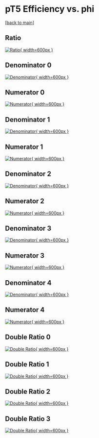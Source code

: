 # pT5 Efficiency vs. phi

[[back to main](./)]



## Ratio

[![Ratio](../mtv/var/pT5_base_13_-1_eff_phi.png){ width=600px }](../mtv/var/pT5_base_13_-1_eff_phi.pdf)

## Denominator 0

[![Denominator](../mtv/den/pT5_base_13_-1_eff_phi_den0.png){ width=600px }](../mtv/den/pT5_base_13_-1_eff_phi_den0.pdf)

## Numerator 0

[![Numerator](../mtv/num/pT5_base_13_-1_eff_phi_num0.png){ width=600px }](../mtv/num/pT5_base_13_-1_eff_phi_num0.pdf)

## Denominator 1

[![Denominator](../mtv/den/pT5_base_13_-1_eff_phi_den1.png){ width=600px }](../mtv/den/pT5_base_13_-1_eff_phi_den1.pdf)

## Numerator 1

[![Numerator](../mtv/num/pT5_base_13_-1_eff_phi_num1.png){ width=600px }](../mtv/num/pT5_base_13_-1_eff_phi_num1.pdf)

## Denominator 2

[![Denominator](../mtv/den/pT5_base_13_-1_eff_phi_den2.png){ width=600px }](../mtv/den/pT5_base_13_-1_eff_phi_den2.pdf)

## Numerator 2

[![Numerator](../mtv/num/pT5_base_13_-1_eff_phi_num2.png){ width=600px }](../mtv/num/pT5_base_13_-1_eff_phi_num2.pdf)

## Denominator 3

[![Denominator](../mtv/den/pT5_base_13_-1_eff_phi_den3.png){ width=600px }](../mtv/den/pT5_base_13_-1_eff_phi_den3.pdf)

## Numerator 3

[![Numerator](../mtv/num/pT5_base_13_-1_eff_phi_num3.png){ width=600px }](../mtv/num/pT5_base_13_-1_eff_phi_num3.pdf)

## Denominator 4

[![Denominator](../mtv/den/pT5_base_13_-1_eff_phi_den4.png){ width=600px }](../mtv/den/pT5_base_13_-1_eff_phi_den4.pdf)

## Numerator 4

[![Numerator](../mtv/num/pT5_base_13_-1_eff_phi_num4.png){ width=600px }](../mtv/num/pT5_base_13_-1_eff_phi_num4.pdf)

## Double Ratio 0

[![Double Ratio](../mtv/ratio/pT5_base_13_-1_eff_phi_ratio0.png){ width=600px }](../mtv/ratio/pT5_base_13_-1_eff_phi_ratio0.pdf)

## Double Ratio 1

[![Double Ratio](../mtv/ratio/pT5_base_13_-1_eff_phi_ratio1.png){ width=600px }](../mtv/ratio/pT5_base_13_-1_eff_phi_ratio1.pdf)

## Double Ratio 2

[![Double Ratio](../mtv/ratio/pT5_base_13_-1_eff_phi_ratio2.png){ width=600px }](../mtv/ratio/pT5_base_13_-1_eff_phi_ratio2.pdf)

## Double Ratio 3

[![Double Ratio](../mtv/ratio/pT5_base_13_-1_eff_phi_ratio3.png){ width=600px }](../mtv/ratio/pT5_base_13_-1_eff_phi_ratio3.pdf)

